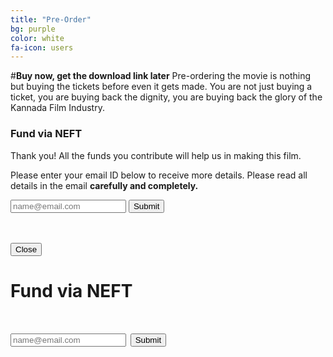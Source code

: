 ```yaml
---
title: "Pre-Order"
bg: purple
color: white
fa-icon: users
---
```

#**Buy now, get the download link later**
Pre-ordering the movie is nothing but buying the tickets before even it gets made. You are not just buying a ticket, you are buying back the dignity, you are buying back the glory of the Kannada Film Industry.
<style>

.p {
display: inline-block;
}

</style>
<div>
<div class="md-modal md-effect-12 md-show" id="modal-11">
            <div class="md-content">
                <h3>Fund via NEFT</h3>
                <div>
                    <p>Thank you! All the funds you contribute will help us in making this film.</p>
                    <p>Please enter your email ID below to receive more details. Please read all details in the email <strong>carefully and completely.</strong></p>
                    <p>
                        <input type="text" name="email" id="neft-email" placeholder="name@email.com">
                        <input type="submit" name="submit" value="Submit" id="neft-submit" onclick="neft_submit()">
                    </p>
                    <div id="notify" class="alert-success" style="display: none;">We have sent a mail to <b>sdfkhasdigue@ram.vom</b> with more information.</div>
                    <br><br>
                    <button class="md-close">Close</button>
                </div>
            </div>
        </div>

<script>!function(){function provide(t,n){n(function(n){modules[t]=n})}function using(){for(var t,n=Array.prototype.slice.call(arguments,0,-1),e=0,r=[],i=arguments[arguments.length-1];t=n[e];e++){if(!modules[t])throw"[TWITTER] Module dependency missing: "+t;r.push(modules[t])}i&&i.apply(window,r)}var modules={};provide("i18n/languages",function(t){t(["hi","zh-cn","fr","zh-tw","msa","fil","fi","sv","pl","ja","ko","de","it","pt","es","ru","id","tr","da","no","nl","hu","fa","ar","ur","he","th"])}),provide("util/util",function(t){function n(t){return t&&String(t).toLowerCase().indexOf("[native code]")>-1}function e(t){return p(arguments,function(n){i(n,function(n,e){t[n]=e})}),t}function r(t){return i(t,function(n,e){c(e)&&(r(e),s(e)&&delete t[n]),(void 0===e||null===e||""===e)&&delete t[n]}),t}function i(t,n){for(var e in t)(!t.hasOwnProperty||t.hasOwnProperty(e))&&n(e,t[e]);return t}function o(t){return{}.toString.call(t).match(/\s([a-zA-Z]+)/)[1].toLowerCase()}function u(t,n){return t==o(n)}function a(t,n,e){return e=e||[],function(){var r=m(arguments,function(t){return t});return t.apply(n,e.concat(r))}}function c(t){return t===Object(t)}function s(t){if(!c(t))return!1;if(Object.keys)return!Object.keys(t).length;for(var n in t)if(t.hasOwnProperty(n))return!1;return!0}function f(t,n){window.setTimeout(function(){t.call(n||null)},0)}function l(t){return Array.prototype.slice.call(t)}var d=function(){var t=Array.prototype.indexOf;return n(t)?function(n,e){return n?t.apply(n,[e]):-1}:function(t,n){if(!t)return-1;for(var e=0,r=t.length;r>e;e++)if(n==t[e])return e;return-1}}(),p=function(){var t=Array.prototype.forEach;return n(t)?function(n,e){n&&e&&t.apply(n,[e])}:function(t,n){if(t&&n)for(var e=0,r=t.length;r>e;e++)n(t[e],e)}}(),h=function(){var t=Array.prototype.filter;return n(t)?function(n,e){return n?e?t.apply(n,[e]):n:null}:function(t,n){if(!t)return null;if(!n)return t;for(var e=[],r=0,i=t.length;i>r;r++)n(t[r])&&e.push(t[r]);return e}}(),m=function(){var t=Array.prototype.map;return n(t)?function(n,e){return n?e?t.apply(n,[e]):n:null}:function(t,n){if(!t)return null;if(!n)return t;for(var e=[],r=0,i=t.length;i>r;r++)e.push(n(t[r]));return e}}(),w=function(){var t=Array.prototype.reduce;return n(t)?function(n,e,r){return n?e?t.apply(n,[e,r]):r:null}:function(t,n,e){if(!t)return null;if(!n)return e;for(var r=e,i=0,o=t.length;o>i;i++)r=n(r,t[i],i,t);return r}}(),g=function(){var t=String.prototype.trim;return n(t)?function(n){return n&&t.apply(n)}:function(t){return t&&t.replace(/(^\s+|\s+$)/g,"")}}(),v=n(Object.create)?Object.create:function(t){function n(){}return n.prototype=t,new n};t({aug:e,async:f,compact:r,forIn:i,forEach:p,filter:h,map:m,reduce:w,trim:g,indexOf:d,isNative:n,isObject:c,isEmptyObject:s,createObject:v,bind:a,toType:o,isType:u,toRealArray:l})}),provide("util/typevalidator",function(t){using("util/util",function(n){function e(t){return void 0!==t&&null!==t&&""!==t}function r(t){return o(t)&&t%1===0}function i(t){return o(t)&&!r(t)}function o(t){return e(t)&&!isNaN(t)}function u(t){return e(t)&&"array"==n.toType(t)}function a(t){if(!e(t))return!1;switch(t){case"on":case"ON":case"true":case"TRUE":return!0;case"off":case"OFF":case"false":case"FALSE":return!1;default:return!!t}}function c(t){return o(t)?t:void 0}function s(t){return i(t)?t:void 0}function f(t){return r(t)?t:void 0}t({hasValue:e,isInt:r,isFloat:i,isNumber:o,isArray:u,asInt:f,asFloat:s,asNumber:c,asBoolean:a})})}),provide("tfw/util/globals",function(t){using("util/typevalidator",function(n){function e(){var t,n,e=document.getElementsByTagName("meta"),r=0;for(o={};t=e[r];r++)/^twitter:/.test(t.name)&&(n=t.name.replace(/^twitter:/,""),o[n]=t.content)}function r(t){return o[t]}function i(t){return n.asBoolean(t)&&(o.dnt=!0),n.asBoolean(o.dnt)}var o;e(),t({init:e,val:r,dnt:i})})}),provide("util/logger",function(t){using("util/util",function(n){function e(){c("info",n.toRealArray(arguments))}function r(){c("warn",n.toRealArray(arguments))}function i(){c("error",n.toRealArray(arguments))}function o(t){l&&(f[t]=a())}function u(t){var n;l&&(f[t]?(n=a(),e("_twitter",t,n-f[t])):i("timeEnd() called before time() for id: ",t))}function a(){return window.performance&&+window.performance.now()||+new Date}function c(t,n){if(window[s]&&window[s][t])switch(n.length){case 1:window[s][t](n[0]);break;case 2:window[s][t](n[0],n[1]);break;case 3:window[s][t](n[0],n[1],n[2]);break;case 4:window[s][t](n[0],n[1],n[2],n[3]);break;case 5:window[s][t](n[0],n[1],n[2],n[3],n[4]);break;default:0!==n.length&&window[s].warn&&window[s].warn("too many params passed to logger."+t)}}var s=["con","sole"].join(""),f={},l=!!~location.href.indexOf("tw_debug=true");t({info:e,warn:r,error:i,time:o,timeEnd:u})})}),provide("util/domready",function(t){function n(){o=1;for(var t=0,n=u.length;n>t;t++)u[t]()}var e,r,i,o=0,u=[],a=!1,c=document.createElement("a"),s="DOMContentLoaded",f="addEventListener",l="onreadystatechange";/^loade|c/.test(document.readyState)&&(o=1),document[f]&&document[f](s,r=function(){document.removeEventListener(s,r,a),n()},a),c.doScroll&&document.attachEvent(l,e=function(){/^c/.test(document.readyState)&&(document.detachEvent(l,e),n())}),i=c.doScroll?function(t){window.self!=window.top?o?t():u.push(t):!function(){try{c.doScroll("left")}catch(n){return setTimeout(function(){i(t)},50)}t()}()}:function(t){o?t():u.push(t)},t(i)}),provide("util/env",function(t){using("util/domready","util/typevalidator","util/logger","tfw/util/globals",function(n,e,r,i){function o(t){return t=t||window,t.devicePixelRatio?t.devicePixelRatio>=1.5:t.matchMedia?t.matchMedia("only screen and (min-resolution: 144dpi)").matches:!1}function u(t){return t=t||v,/(Trident|MSIE \d)/.test(t)}function a(t){return t=t||v,/MSIE 6/.test(t)}function c(t){return t=t||v,/MSIE 7/.test(t)}function s(t){return t=t||v,/MSIE 8/.test(t)}function f(t){return t=t||v,/MSIE 9/.test(t)}function l(t){return t=t||v,/(iPad|iPhone|iPod)/.test(t)}function d(t){return t=t||v,/^Mozilla\/5\.0 \(Linux; (U; )?Android/.test(t)}function p(){return y}function h(t,n){return t=t||window,n=n||v,t.postMessage&&!(u(n)&&t.opener)}function m(t){t=t||navigator;try{return!!t.plugins["Shockwave Flash"]||!!new ActiveXObject("ShockwaveFlash.ShockwaveFlash")}catch(n){return!1}}function w(t,n,e){return t=t||window,n=n||navigator,e=e||v,"ontouchstart"in t||/Opera Mini/.test(e)||n.msMaxTouchPoints>0}function g(){var t=document.body.style;return void 0!==t.transition||void 0!==t.webkitTransition||void 0!==t.mozTransition||void 0!==t.oTransition||void 0!==t.msTransition}var v=window.navigator.userAgent,y=!1,b=!1,_="twitter-csp-test";window.twttr=window.twttr||{},twttr.verifyCSP=function(t){var n=document.getElementById(_);b=!0,y=!!t,n&&n.parentNode.removeChild(n)},n(function(){var t;return a()||c()?y=!1:e.asBoolean(i.val("widgets:csp"))?y=!0:(t=document.createElement("script"),t.id=_,t.text="twttr.verifyCSP(false);",document.body.appendChild(t),void window.setTimeout(function(){b||(r.warn('TWITTER: Content Security Policy restrictions may be applied to your site. Add <meta name="twitter:widgets:csp" content="on"> to supress this warning.'),r.warn("TWITTER: Please note: Not all embedded timeline and embedded Tweet functionality is supported when CSP is applied."))},5e3))}),t({retina:o,anyIE:u,ie6:a,ie7:c,ie8:s,ie9:f,ios:l,android:d,cspEnabled:p,flashEnabled:m,canPostMessage:h,touch:w,cssTransitions:g})})}),provide("util/querystring",function(t){function n(t){return encodeURIComponent(t).replace(/\+/g,"%2B").replace(/'/g,"%27")}function e(t){return decodeURIComponent(t)}function r(t){var e,r=[];for(e in t)null!==t[e]&&"undefined"!=typeof t[e]&&r.push(n(e)+"="+n(t[e]));return r.sort().join("&")}function i(t){var n,r,i,o,u={};if(t)for(n=t.split("&"),o=0;i=n[o];o++)r=i.split("="),2==r.length&&(u[e(r[0])]=e(r[1]));return u}function o(t,n){var e=r(n);return e.length>0?t.indexOf("?")>=0?t+"&"+r(n):t+"?"+r(n):t}function u(t){var n=t&&t.split("?");return 2==n.length?i(n[1]):{}}t({url:o,decodeURL:u,decode:i,encode:r,encodePart:n,decodePart:e})}),provide("util/params",function(t){using("util/querystring",function(n){var e,r,i;e=function(t){var e=t.search.substr(1);return n.decode(e)},r=function(t){var e=t.href,r=e.indexOf("#"),i=0>r?"":e.substring(r+1);return n.decode(i)},i=function(t){var n,i={},o=e(t),u=r(t);for(n in o)o.hasOwnProperty(n)&&(i[n]=o[n]);for(n in u)u.hasOwnProperty(n)&&(i[n]=u[n]);return i},t({combined:i,fromQuery:e,fromFragment:r})})}),provide("tfw/util/env",function(t){using("util/params",function(n){function e(){var t=36e5,e=n.combined(document.location)._;return void 0!==r?r:(r=!1,e&&/^\d+$/.test(e)&&(r=+new Date-parseInt(e)<t),r)}var r;t({isDynamicWidget:e})})}),provide("util/widgetrpc",function(t){using("tfw/util/env","util/env",function(n,e){function r(){if(o)return o;if(n.isDynamicWidget()){var t,r=0,i=parent.frames.length;try{if(o=parent.frames[c])return o}catch(u){}if(e.anyIE())for(;i>r;r++)try{if(t=parent.frames[r],t&&"function"==typeof t.openIntent)return o=t}catch(u){}}}function i(){var t,e,o,a,c,d,p={};if("function"===(typeof arguments[0]).toLowerCase()?p.success=arguments[0]:p=arguments[0],t=p.success||function(){},e=p.timeout||function(){},o=p.nohub||function(){},a=p.complete||function(){},c=void 0!==p.attempt?p.attempt:l,!n.isDynamicWidget()||u)return o(),a(),!1;d=r(),c--;try{if(d&&d.trigger)return t(d),void a()}catch(h){}return 0>=c?(u=!0,e(),void a()):+new Date-s>f*l?(u=!0,void o()):void window.setTimeout(function(){i({success:t,timeout:e,nohub:o,attempt:c,complete:a})},f)}var o,u,a="twttrHubFrameSecure",c="http:"==document.location.protocol?"twttrHubFrame":a,s=+new Date,f=100,l=20;t({withHub:i,contextualHubId:c,secureHubId:a})})}),provide("xd/json2",function(exports){function f(t){return 10>t?"0"+t:t}function quote(t){return escapable.lastIndex=0,escapable.test(t)?'"'+t.replace(escapable,function(t){var n=meta[t];return"string"==typeof n?n:"\\u"+("0000"+t.charCodeAt(0).toString(16)).slice(-4)})+'"':'"'+t+'"'}function str(t,n){var e,r,i,o,u,a=gap,c=n[t];switch(c&&"object"==typeof c&&"function"==typeof c.toJSON&&(c=c.toJSON(t)),"function"==typeof rep&&(c=rep.call(n,t,c)),typeof c){case"string":return quote(c);case"number":return isFinite(c)?String(c):"null";case"boolean":case"null":return String(c);case"object":if(!c)return"null";if(gap+=indent,u=[],"[object Array]"===Object.prototype.toString.apply(c)){for(o=c.length,e=0;o>e;e+=1)u[e]=str(e,c)||"null";return i=0===u.length?"[]":gap?"[\n"+gap+u.join(",\n"+gap)+"\n"+a+"]":"["+u.join(",")+"]",gap=a,i}if(rep&&"object"==typeof rep)for(o=rep.length,e=0;o>e;e+=1)r=rep[e],"string"==typeof r&&(i=str(r,c),i&&u.push(quote(r)+(gap?": ":":")+i));else for(r in c)Object.hasOwnProperty.call(c,r)&&(i=str(r,c),i&&u.push(quote(r)+(gap?": ":":")+i));return i=0===u.length?"{}":gap?"{\n"+gap+u.join(",\n"+gap)+"\n"+a+"}":"{"+u.join(",")+"}",gap=a,i}}window.JSON||(window.JSON={}),"function"!=typeof Date.prototype.toJSON&&(Date.prototype.toJSON=function(){return isFinite(this.valueOf())?this.getUTCFullYear()+"-"+f(this.getUTCMonth()+1)+"-"+f(this.getUTCDate())+"T"+f(this.getUTCHours())+":"+f(this.getUTCMinutes())+":"+f(this.getUTCSeconds())+"Z":null},String.prototype.toJSON=Number.prototype.toJSON=Boolean.prototype.toJSON=function(){return this.valueOf()});var cx=/[\u0000\u00ad\u0600-\u0604\u070f\u17b4\u17b5\u200c-\u200f\u2028-\u202f\u2060-\u206f\ufeff\ufff0-\uffff]/g,escapable=/[\\\"\x00-\x1f\x7f-\x9f\u00ad\u0600-\u0604\u070f\u17b4\u17b5\u200c-\u200f\u2028-\u202f\u2060-\u206f\ufeff\ufff0-\uffff]/g,gap,indent,meta={"\b":"\\b","":"\\t","\n":"\\n","\f":"\\f","\r":"\\r",'"':'\\"',"\\":"\\\\"},rep;"function"!=typeof JSON.stringify&&(JSON.stringify=function(t,n,e){var r;if(gap="",indent="","number"==typeof e)for(r=0;e>r;r+=1)indent+=" ";else"string"==typeof e&&(indent=e);if(rep=n,n&&"function"!=typeof n&&("object"!=typeof n||"number"!=typeof n.length))throw new Error("JSON.stringify");return str("",{"":t})}),"function"!=typeof JSON.parse&&(JSON.parse=function(text,reviver){function walk(t,n){var e,r,i=t[n];if(i&&"object"==typeof i)for(e in i)Object.hasOwnProperty.call(i,e)&&(r=walk(i,e),void 0!==r?i[e]=r:delete i[e]);return reviver.call(t,n,i)}var j;if(cx.lastIndex=0,cx.test(text)&&(text=text.replace(cx,function(t){return"\\u"+("0000"+t.charCodeAt(0).toString(16)).slice(-4)})),/^[\],:{}\s]*$/.test(text.replace(/\\(?:["\\\/bfnrt]|u[0-9a-fA-F]{4})/g,"@").replace(/"[^"\\\n\r]*"|true|false|null|-?\d+(?:\.\d*)?(?:[eE][+\-]?\d+)?/g,"]").replace(/(?:^|:|,)(?:\s*\[)+/g,"")))return j=eval("("+text+")"),"function"==typeof reviver?walk({"":j},""):j;throw new SyntaxError("JSON.parse")}),exports(JSON)}),provide("util/iframe",function(t){using("util/util",function(n){t(function(t,e,r){var i;if(r=r||document,t=t||{},e=e||{},t.name){try{i=r.createElement('<iframe name="'+t.name+'"></iframe>')}catch(o){i=r.createElement("iframe"),i.name=t.name}delete t.name}else i=r.createElement("iframe");return t.id&&(i.id=t.id,delete t.id),i.allowtransparency="true",i.scrolling="no",i.setAttribute("frameBorder",0),i.setAttribute("allowTransparency",!0),n.forIn(t,function(t,n){i.setAttribute(t,n)}),n.forIn(e,function(t,n){i.style[t]=n}),i})})}),provide("util/tld",function(t){function n(t){return t in i?i[t]:i[t]=r.test(t)}function e(){return n(document.location.host)}var r=/^[^#?]*\.(gov|mil)(:\d+)?([#?].*)?$/i,i={};t({isUrlSensitive:n,isHostPageSensitive:e})}),provide("util/promise",function(t){using("util/util",function(n){var e=function(t){try{var n=t.then;if("function"==typeof n)return!0}catch(e){}return!1},r=function(t){Error.call(this,t)};r.prototype=n.createObject(Error.prototype);var i=function(){var t=[];return t.pump=function(e){n.async(function(){for(var n=t.length,r=0;n>r;)r++,t.shift()(e)})},t},o=function(t,r,i,o,u,a){var c=!1,s=this,f=function(t){n.async(function(){a("fulfilled"),o(t),r.pump(t)})},l=function(t){n.async(function(){a("rejected"),u(t),i.pump(t)})},d=function(t){return e(t)?void t.then(d,l):void f(t)},p=function(t){return function(n){c||(c=!0,t(n))}};this.resolve=p(d,"resolve"),this.fulfill=p(f,"fulfill"),this.reject=p(l,"reject"),this.cancel=function(){s.reject(new Error("Cancel"))},this.timeout=function(){s.reject(new Error("Timeout"))},a("pending")},u=function(t){var n,e,r=new i,u=new i,a="pending";this._addAcceptCallback=function(t){r.push(t),"fulfilled"==a&&r.pump(n)},this._addRejectCallback=function(t){u.push(t),"rejected"==a&&u.pump(e)};var c=new o(this,r,u,function(t){n=t},function(t){e=t},function(t){a=t});try{t&&t(c)}catch(s){c.reject(s)}},a=function(t){return"function"==typeof t},c=function(t,e,r){return a(t)?function(){try{var n=t.apply(null,arguments);e.resolve(n)}catch(r){e.reject(r)}}:n.bind(e[r],e)},s=function(t,n,e){return a(t)&&e._addAcceptCallback(t),a(n)&&e._addRejectCallback(n),e};n.aug(u.prototype,{then:function(t,n){var e=this;return new u(function(r){s(c(t,r,"resolve"),c(n,r,"reject"),e)})},"catch":function(t){var n=this;return new u(function(e){s(null,c(t,e,"reject"),n)})}}),u.isThenable=e;var f=function(t){return n.map(t,u.resolve)};u.any=function(){var t=f(arguments);return new u(function(e){if(t.length){var r=!1,i=function(t){r||(r=!0,e.resolve(t))},o=function(t){r||(r=!0,e.reject(t))};n.forEach(t,function(t){t.then(i,o)})}else e.reject("No futures passed to Promise.any()")})},u.every=function(){var t=f(arguments);return new u(function(e){if(t.length){var r=new Array(t.length),i=0,o=function(n,o){i++,r[n]=o,i==t.length&&e.resolve(r)};n.forEach(t,function(t,r){t.then(n.bind(o,null,[r]),e.reject)})}else e.reject("No futures passed to Promise.every()")})},u.some=function(){var t=f(arguments);return new u(function(e){if(t.length){var r=0,i=function(){r++,r==t.length&&e.reject()};n.forEach(t,function(t){t.then(e.resolve,i)})}else e.reject("No futures passed to Promise.some()")})},u.fulfill=function(t){return new u(function(n){n.fulfill(t)})},u.resolve=function(t){return new u(function(n){n.resolve(t)})},u.reject=function(t){return new u(function(n){n.reject(t)})},t(u)})}),provide("util/donottrack",function(t){using("util/tld","tfw/util/globals",function(n,e){t(function(t,r){var i=/https?:\/\/([^\/]+).*/i;return t=t||document.referrer,t=i.test(t)&&RegExp.$1,r=r||document.location.host,e.dnt()?!0:n.isUrlSensitive(r)?!0:t&&n.isUrlSensitive(t)?!0:document.navigator?1==document.navigator.doNotTrack:navigator?1==navigator.doNotTrack||1==navigator.msDoNotTrack:!1})})}),provide("sandbox/baseframe",function(t){using("util/domready","util/env","util/iframe","util/promise","util/util",function(n,e,r,i,o){function u(t,n,e,u){var a;this.readyPromise=new i(o.bind(function(t){this.resolver=t},this)),this.attrs=t||{},this.styles=n||{},this.appender=e||function(t){document.body.appendChild(t)},this.layout=u||function(t){return new i(function(n){return n.fulfill(t())})},this.frame=a=r(this.attrs,this.styles),a.onreadystatechange=a.onload=this.getCallback(this.onLoad),this.layout(o.bind(function(){this.appender(a)},this))}var a=0;window.twttr=window.twttr||{},window.twttr.sandbox=window.twttr.sandbox||{},u.prototype.getCallback=function(t){var n=this,e=!1;return function(){e||(e=!0,t.call(n))}},u.prototype.registerCallback=function(t){var n="cb"+a++;return window.twttr.sandbox[n]=t,n},u.prototype.onLoad=function(){try{this.document=this.frame.contentWindow.document}catch(t){return void this.setDocDomain()}this.writeStandardsDoc(),this.resolver.fulfill(this)},u.prototype.ready=function(){return this.readyPromise},u.prototype.setDocDomain=function(){var t=r(this.attrs,this.styles),n=this.registerCallback(this.getCallback(this.onLoad));t.src=["javascript:",'document.write("");',"try { window.parent.document; }","catch (e) {",'document.domain="'+document.domain+'";',"}",'window.parent.twttr.sandbox["'+n+'"]();'].join(""),this.layout(o.bind(function(){this.frame.parentNode.removeChild(this.frame),this.frame=null,this.appender?this.appender(t):document.body.appendChild(t),this.frame=t},this))},u.prototype.writeStandardsDoc=function(){if(e.anyIE()&&!e.cspEnabled()){var t=["<!DOCTYPE html>","<html>","<head>","<scr","ipt>","try { window.parent.document; }",'catch (e) {document.domain="'+document.domain+'";}',"</scr","ipt>","</head>","<body></body>","</html>"].join("");this.document.write(t),this.document.close()}},t(u)})}),provide("sandbox/minimal",function(t){using("sandbox/baseframe","util/env","util/promise","util/util",function(n,e,r,i){function o(t,n){t&&(this._frame=t,this._win=t.contentWindow,this._doc=this._win.document,this._body=this._doc.body,this._head=this._body.parentNode.children[0],this.layout=n)}i.aug(o.prototype,{createElement:function(t){return this._doc.createElement(t)},createDocumentFragment:function(){return this._doc.createDocumentFragment()},appendChild:function(t){return this.layout(i.bind(function(){return this._body.appendChild(t)},this))},setBaseTarget:function(t){var n=this._doc.createElement("base");return n.target=t,this.layout(i.bind(function(){return this._head.appendChild(n)},this))},setTitle:function(t){t&&(this._frame.title=t)},element:function(){return this._frame},document:function(){return this._doc}}),o.createSandbox=function(t,e,r,i){var u=new n(t,e,r,i);return u.ready().then(function(t){return new o(t.frame,t.layout)})},t(o)})}),provide("dom/delegate",function(t){using("util/util",function(n){function e(t){var n=t.getAttribute("data-twitter-event-id");return n?n:(t.setAttribute("data-twitter-event-id",++w),w)}function r(t,n,e){var r=0,i=t&&t.length||0;for(r=0;i>r;r++)t[r].call(n,e)}function i(t,n,e){for(var o=e||t.target||t.srcElement,u=o.className.split(" "),a=0,c=u.length;c>a;a++)r(n["."+u[a]],o,t);r(n[o.tagName],o,t),t.cease||o!==this&&i.call(this,t,n,o.parentElement||o.parentNode)}function o(t,n,e,r){function o(r){i.call(t,r,e[n])}function a(){i.call(t,t.ownerDocument.parentWindow.event,e[n])}return t.addEventListener?(u(t,o,n,r),void t.addEventListener(n,o,!1)):void(t.attachEvent&&(u(t,a,n,r),t.attachEvent("on"+n,a)))}function u(t,n,e,r){t.id&&(g[t.id]=g[t.id]||[],g[t.id].push({el:t,listener:n,type:e,rootId:r}))}function a(t){var e=g[t];e&&(n.forEach(e,function(t){c(t.el,t.type,t.listener),delete m[t.rootId]}),delete g[t])}function c(t,n,e){t&&t.removeEventListener&&t.removeEventListener(n,e),t&&t.detachEvent&&t.detachEvent(n,e)}function s(t,n,r,i){var u=e(t);m[u]=m[u]||{},m[u][n]||(m[u][n]={},o(t,n,m[u],u)),m[u][n][r]=m[u][n][r]||[],m[u][n][r].push(i)}function f(t,n,e){t.addEventListener?t.addEventListener(n,e,!1):t.attachEvent("on"+n,function(){e(window.event)})}function l(t,n,r){var o=e(n),u=m[o]&&m[o];i.call(n,{target:r},u[t])}function d(t){return h(t),p(t),!1}function p(t){t&&t.preventDefault?t.preventDefault():t.returnValue=!1}function h(t){t&&(t.cease=!0)&&t.stopPropagation?t.stopPropagation():t.cancelBubble=!0}var m={},w=-1,g={};t({stop:d,stopPropagation:h,preventDefault:p,delegate:s,on:f,simulate:l,removeDelegatesForWidget:a,off:c})})}),provide("dom/cookie",function(t){using("util/util",function(n){t(function(t,e,r){var i,o,u,a,c=n.aug({},r);return arguments.length>1&&"[object Object]"!==String(e)?((null===e||void 0===e)&&(c.expires=-1),"number"==typeof c.expires&&(i=c.expires,o=new Date((new Date).getTime()+60*i*1e3),c.expires=o),e=String(e),document.cookie=[encodeURIComponent(t),"=",c.raw?e:encodeURIComponent(e),c.expires?"; expires="+c.expires.toUTCString():"",c.path?"; path="+c.path:"",c.domain?"; domain="+c.domain:"",c.secure?"; secure":""].join("")):(c=e||{},a=c.raw?function(t){return t}:decodeURIComponent,(u=new RegExp("(?:^|; )"+encodeURIComponent(t)+"=([^;]*)").exec(document.cookie))?a(u[1]):null)})})}),provide("tfw/util/tracking",function(t){var n="3b8b35c298c308d5929861124acca0d86c839730:1414619355";using("dom/cookie","dom/delegate","sandbox/minimal","util/donottrack","util/promise","util/querystring","util/tld","tfw/util/env","util/iframe","util/util","xd/json2",function(e,r,i,o,u,a,c,s,f,l){function d(){return F?U:(i.createSandbox({id:"rufous-sandbox"},{display:"none"}).then(l.bind(function(t){P=t,A=T(),M=I(),R.fulfill([A,M])},this)),F=!0,U)}function p(t,n,e,r){return h(t,n,e,r,2)}function h(t,n,e,r,i){var o=!l.isObject(t),u=n?!l.isObject(n):!1;o||u||v(S(t),O(n,e,r,i),!0)}function m(t,n,e,r,i){var o=w(t.target||t.srcElement);o.action=i||"click",h(o,n,e,r)}function w(t,n){var e;return n=n||{},t&&1===t.nodeType?((e=t.getAttribute("data-scribe"))&&l.forEach(e.split(" "),function(t){var e=l.trim(t).split(":"),r=e[0],i=e[1];r&&i&&!n[r]&&(n[r]=i)}),w(t.parentNode,n)):n}function g(t,n,e){var r,i;e&&l.isObject(t)&&l.isObject(n)&&(r=l.aug({},n,{event_namespace:t}),i={l:L(r)},r.dnt&&(i.dnt=1),N(a.url(e,i)))}function v(t,n,e){var r,i,o,u;l.isObject(t)&&l.isObject(n)&&(e?g(t,n,B):(o=l.aug({},n,{event_namespace:t}),r=A.firstChild,r.value=+(+r.value||o.dnt||0),u=L(o),i=P.createElement("input"),i.type="hidden",i.name="l",i.value=u,A.appendChild(i)))}function y(t,n,e,r){var i=!l.isObject(t),o=n?!l.isObject(n):!1;i||o||U.then(function(){v(S(t),O(n,e,r))})}function b(t){x("tweet",t)}function _(t){x("timeline",t)}function x(t,n){c.isHostPageSensitive()||J[t]||(J[t]=!0,g(S({page:t,action:"impression"}),k(n),H))}function E(){return U.then(function(){if(A.children.length<=2)return u.reject();var t=u.every(P.appendChild(A),P.appendChild(M)).then(function(t){var n=t[0],e=t[1];return r.on(e,"load",function(){j(n,e)(),twttr.events.trigger("logFlushed")}),n.submit(),t});return A=T(),M=I(),t})}function j(t,n){return function(){var e=t.parentNode;e&&(e.removeChild(t),e.removeChild(n))}}function S(t){return l.aug({client:"tfw"},t||{})}function O(t,e,r,i){var u=t&&t.widget_origin||document.referrer;return t=C("tfw_client_event",t,r||o(u)),t.client_version=n,t.format_version=void 0!==i?i:1,e||(t.widget_origin=u),t}function k(t){return C("syndicated_impression",{},t)}function C(t,n,e){return n=n||{},l.aug(n,{_category_:t,triggered_on:n.triggered_on||+new Date,dnt:!!e})}function T(){var t=P.createElement("form"),n=P.createElement("input"),e=P.createElement("input");return D++,t.action=B,t.method="POST",t.target="rufous-frame-"+D,t.id="rufous-form-"+D,n.type="hidden",n.name="dnt",n.value=0,e.type="hidden",e.name="tfw_redirect",e.value=q,t.appendChild(n),t.appendChild(e),t}function I(){var t="rufous-frame-"+D;return f({id:t,name:t,width:0,height:0,border:0},{display:"none"},P.document())}function N(t){var n=new Image;n.src=t}function L(t){var n,e=Array.prototype.toJSON;return delete Array.prototype.toJSON,n=JSON.stringify(t),e&&(Array.prototype.toJSON=e),n}var A,M,P,R,D=0,F=!1,U=new u(function(t){R=t}),J={},B="https://syndication.twitter.com/i/jot",H="https://syndication.twitter.com/i/jot/syndication",q="https://platform.twitter.com/jot.html";twttr.widgets&&twttr.widgets.endpoints&&(B=twttr.widgets.endpoints.rufous||B,H=twttr.widgets.endpoints.rufous||H,q=twttr.widgets.endpoints.rufousRedirect||q),t({enqueue:y,flush:E,initPostLogging:d,scribeInteraction:m,extractTermsFromDOM:w,addPixel:h,addPixel2:p,scribeTweetAudienceImpression:b,scribeTimelineAudienceImpression:_})})}),provide("tfw/util/session",function(t){using("dom/cookie","util/querystring",function(n,e){function r(t){var e=n("secure_session"),r=document.location;return"true"==e||"default"==e?t?"https:"===r.protocol:!0:n("auth_token_session")?!0:!1}function i(t){var n=document.location,e=twttr.config&&twttr.config.secureHost?twttr.config.secureHost:n.host;return r()&&"https:"!==n.protocol?(window.onload=function(){document.location.replace("https://"+e+n.pathname+n.search+n.hash+"&original_redirect_referrer="+t)},!0):void 0}function o(){var t,r,i=n("twid");return i&&(t=i.split("|")[0])?(r=e.decode(t),r.c?r.c:r.u):void 0}t({isLoggedIn:r,forwardSSL:i,getUserId:o})})}),provide("util/events",function(t){using("util/util",function(n){var e={bind:function(t,n){return this._handlers=this._handlers||{},this._handlers[t]=this._handlers[t]||[],this._handlers[t].push(n)},unbind:function(t,e){if(this._handlers[t])if(e){var r=n.indexOf(this._handlers[t],e);r>=0&&this._handlers[t].splice(r,1)}else this._handlers[t]=[]},trigger:function(t,e){var r=this._handlers&&this._handlers[t];e=e||{},e.type=t,n.forEach(r,function(t){n.async(n.bind(t,this,[e]))})}};t({Emitter:e})})}),provide("xd/jsonrpc",function(t){using("util/util","util/events","xd/json2",function(n,e){function r(t){return(JSON.parse||JSON.decode)(t)}function i(t){this.con=t}function o(){this.id=o.id++}n.aug(i.prototype,{expose:function(t){this.con.bind("message",this._handleRequest(t))},call:function(t){var n,e=this;return this._requests||(this._requests={},this.con.bind("message",function(t){var n;try{t=r(t)}catch(i){return}t.callback&&"number"==typeof t.id&&(n=e._requests[t.id])&&(t.error?n.trigger("error",t):n.trigger("success",t),delete e._requests[t.id])})),n=new o,this._requests[n.id]=n,n.send(this.con,t,Array.prototype.slice.call(arguments,1))},_handleRequest:function(t){var n=this;return function(e){var i,o;try{e=r(e)}catch(u){return}e.callback||"number"==typeof e.id&&"function"==typeof t[e.method]&&(o=n._responseCallbacks(e.id),i=t[e.method].apply(t,e.params.concat(o)),"undefined"!=typeof i&&o[0](i))}},_responseCallbacks:function(t){var n=this.con;return[function(e){n.send(JSON.stringify({id:t,result:e,callback:!0}))},function e(r){n.send(JSON.stringify({id:t,error:e,callback:r}))}]}}),o.id=0,n.aug(o.prototype,e.Emitter,{send:function(t,n,e){return t.send(JSON.stringify({id:this.id,method:n,params:e})),this},success:function(t){return this.bind("success",t),this},error:function(t){return this.bind("error",t),this}}),t(function(t){return new i(t)})})}),provide("xd/flash",function(t){function n(t,n){var e=n||Math.floor(100*Math.random()),r=['<object id="xdflashshim'+e+'" name="xdflashshim'+e+'"','type="application/x-shockwave-flash" classid="clsid:d27cdb6e-ae6d-11cf-96b8-444553540000"','width="1" height="1" style="position:absolute;left:-9999px;top:-9999px;">','<param name="movie" value="'+t+"&debug="+window.__XDDEBUG__+'">','<param name="wmode" value="window">','<param name="allowscriptaccess" value="always">',"</object>"].join(" ");return r}t({object:n})}),provide("xd/base",function(t){using("util/util","util/events",function(n,e){function r(){}n.aug(r.prototype,e.Emitter,{transportMethod:"",init:function(){},send:function(t){var n;this._ready?this._performSend(t):n=this.bind("ready",function(){this.unbind("ready",n),this._performSend(t)})},ready:function(){this.trigger("ready",this),this._ready=!0},isReady:function(){return!!this._ready},receive:function(t){this.trigger("message",t)}}),t({Connection:r})})}),provide("xd/parent",function(t){using("xd/base","util/util","util/env",function(n,e,r){function i(t){var n=[];return e.forIn(t,function(t,e){n.push(t+"="+e)}),n.join(",")}function o(){}function u(t){this.transportMethod="PostMessage",this.options=t,this._createChild()}function a(t){this.transportMethod="Flash",this.options=t,this.token=Math.random().toString(16).substring(2),this._setup()}function c(t){this.transportMethod="Fallback",this.options=t,this._createChild()}var s,f="__ready__",l=0;o.prototype=new n.Connection,e.aug(o.prototype,{_createChild:function(){this.options.window?this._createWindow():this._createIframe()},_createIframe:function(){function t(){u.child=n.contentWindow,u._ready||u.init()}var n,r,i,o,u=this,a={allowTransparency:!0,frameBorder:"0",scrolling:"no",tabIndex:"0",name:this._name()},c=e.aug(e.aug({},a),this.options.iframe),f=!1;window.postMessage?(s||(s=document.createElement("iframe")),n=s.cloneNode(!1)):n=document.createElement('<iframe name="'+c.name+'">'),n.id=c.name,e.forIn(c,function(t,e){"style"!=t&&n.setAttribute(t,e)}),o=n.getAttribute("style"),o&&"undefined"!=typeof o.cssText?o.cssText=c.style:n.style.cssText=c.style,n.addEventListener?n.addEventListener("load",t,!1):n.attachEvent("onload",function(){f||(f=!0,t())}),n.src=this._source(),(r=this.options.appendTo)?r.appendChild(n):(i=this.options.replace)?(r=i.parentNode,r&&r.replaceChild(n,i)):document.body.insertBefore(n,document.body.firstChild)},_createWindow:function(){var t,n={width:550,height:450,personalbar:"0",toolbar:"0",scrollbars:"1",resizable:"1"},r=e.aug(e.aug({},n),this.options.window),o=screen.width,u=screen.height,a=this._name();r.left=r.left||Math.round(o/2-r.width/2),r.top=r.top||Math.round(u/2-r.height/2),u<r.height&&(r.top=0,r.height=u),t=window.open(this._source(),a,i(r)),t&&t.focus(),this.child=t,this.init()},_source:function(){return this.options.src},_name:function(){var t="_xd_"+l++;return window.parent&&window.parent!=window&&window.name&&(t=window.name+t),t}}),u.prototype=new o,e.aug(u.prototype,{init:function(){function t(t){t.source===n.child&&(n._ready||t.data!==f?n.receive(t.data):n.ready())}var n=this;window.addEventListener?window.addEventListener("message",t,!1):window.attachEvent("onmessage",t)},_performSend:function(t){this.child.postMessage(t,this.options.src)}}),a.prototype=new o,e.aug(a.prototype,{_setup:function(){var t=this;using("xd/flash",function(n){window["__xdcb"+t.token]={receive:function(n){t._ready||n!==f?t.receive(n):t.ready()},loaded:function(){}};var e=document.createElement("div");e.innerHTML=n.object("https://platform.twitter.com/xd/ft.swf?&token="+t.token+"&parent=true&callback=__xdcb"+t.token+"&xdomain="+t._host(),t.token),document.body.insertBefore(e,document.body.firstChild),t.proxy=e.firstChild,t._createChild()})},init:function(){},_performSend:function(t){this.proxy.send(t)},_host:function(){return this.options.src.replace(/https?:\/\//,"").split(/(:|\/)/)[0]},_source:function(){return this.options.src+(this.options.src.match(/\?/)?"&":"?")+"xd_token="+window.escape(this.token)}}),c.prototype=new o,e.aug(c.prototype,{init:function(){},_performSend:function(){}}),t({connect:function(t){return!r.canPostMessage()||r.anyIE()&&t.window?r.anyIE()&&r.flashEnabled()?new a(t):new c(t):new u(t)}})})}),provide("util/cookiesupport",function(t){using("dom/cookie",function(n){t(function(t){var e="util_cookie_detect";return n(e,"set",{path:"/",expires:1,domain:t}),"set"!==n(e)?!1:(n(e,"",{path:"/",expires:-1,domain:t}),!0)})})}),provide("util/format",function(t){var n={en:function(t,n){var e,r,i=parseInt(t,10),o=new RegExp("^\\"+n(","));return isNaN(i)?"":0>i?"0":1e4>i?i.toString().split("").reverse().join("").replace(/(\d{3})/g,"$1"+n(",")).split("").reverse().join("").replace(o,""):1e5>i?(e=(Math.floor(i/100)/10).toString(),e.replace(/\./,n("."))+n("K")):1e6>i?(e=Math.floor(i/1e3).toString(),e+n("K")):1e7>i?(r=(Math.floor(i/1e5)/10).toString(),-1!=r.indexOf(".")?r.replace(/\./,n("."))+n("M"):r+n(".")+"0"+n("M")):n("10M+")},ja:function(t,n){var e,r=t,i=new RegExp("^"+n(","));return r=parseInt(r,10),isNaN(r)?"":1e4>r?r.toString().split("").reverse().join("").replace(/(\d{3})/g,"$1"+n(",")).split("").reverse().join("").replace(i,""):1e6>r?(e=(Math.floor(r/1e3)/10).toString(),e.replace(/\./,n("."))+" ?"):1e7>r?(e=Math.floor(r/1e4).toString(),e+" ?"):"1,000 ???"}};t({number:function(t,e,r){return e||(e=function(t){return t}),r&&n[r]?n[r](t,e):n.en(t,e)}})}),using("util/querystring","util/params","util/util","util/format","dom/cookie","util/cookiesupport","xd/parent","xd/jsonrpc","tfw/util/session","tfw/util/tracking","util/widgetrpc","util/env","i18n/languages",function(t,n,e,r,i,o,u,a,c,s,f,l,d){function p(t){if(t&&/^[\w_]{1,20}$/.test(t))return t;throw new Error("Invalid screen name")}function h(t,n){t.className+=" "+n}function m(t){return t&&"false"===t.toLowerCase()}function w(t){return t&&"true"===t.toLowerCase()}function g(t){return tn.getElementById(t)}function v(t){return t=t||window.event,t&&t.preventDefault?t.preventDefault():t.returnValue=!1,t&&t.stopPropagation?t.stopPropagation():t.cancelBubble=!0,!1}function y(t){var n=R&&R.name?R.name+" (@"+en+")":"@"+en;return A?void(F.title=_("View your profile on Twitter")):t?(h(D,"following"),void(F.title=_("You are following %{name} on Twitter",{name:n}))):(D.className=D.className.replace(/ ?following/,""),void(F.title=_("Follow %{name} on Twitter",{name:n})))}function b(){return/following/.test(D.className)}function x(t,n){return n=n||{width:550,height:500},u.connect({window:n,src:t})}function E(t){return{screen_name:en,original_referer:z,region:t,partner:cn,tw_p:$}}function j(){var n=x(twttr.config.followURL+"?"+t.encode(E()),{height:520,width:550});k(n,V)}function S(n){var e=x(twttr.config.userIntentURL+"?"+t.encode(E(n)));k(e,n)}function O(n){var e=x(twttr.config.mentionIntentURL+"?"+t.encode(E(n)));k(e,n)}function k(t,n){a(t).expose({trigger:function(t,e){"follow"===t?y(!0):"unfollow"===t&&y(!1),f.withHub(function(r){e.region||(e.region=n),r.trigger(t,e,K.id)})}})}function C(){var n="@"+en;s.addPixel({page:"button",section:"follow",action:"impression"},{language:K.lang,message:[K.size,on?"withcount":"nocount"].join(":")+":",widget_origin:z},!1,sn),tn.title=_("Twitter Follow Button"),U.innerHTML=rn?_("Follow %{screen_name}",{screen_name:"<b>"+n+"</b>"}):_("Follow"),rn&&D.offsetWidth<U.offsetWidth-10&&(rn=!1,U.innerHTML=_("Follow")),y(!1),H.label=_("%{name} on Twitter",{name:n}),B.label=_("Follow"),q.label=_("Tweet to %{name}",{name:n}),F.href=twttr.config.followURL+"?"+t.encode(E(Y)),J.href=twttr.config.userIntentURL+"?"+t.encode(E(G)),h(D,"ready"),h(D.parentNode,an),on||h(D,"ncount"),un&&h(D,un)}function T(){function n(n,e){return s.scribeInteraction(n,{},!1,sn),f.withHub(function(t){t.trigger("click",{region:e},K.id)}),!(n.altKey||n.shiftKey||n.metaKey)||n.shiftKey&&n.metaKey?(l.ios()||l.android()||L?window.open(twttr.config.twitterHost+"/"+en+"?"+t.encode(E())):A||b()||n&&n.metaKey&&n.shiftKey?S(e):j(),v(n)):void 0}function e(t,n){return s.scribeInteraction(t,{},!1,sn),f.withHub(function(t){t.trigger("click",{region:n},K.id)}),t.altKey||t.shiftKey||t.metaKey?void 0:(S(n),v(t))}F.onclick=function(t){return n(t||window.event,b()?X:V)},B.onclick=function(t){return n(t||window.event,Q)},J.onclick=function(t){return e(t||window.event,Z)},H.onclick=function(t){return e(t||window.event,Q)},q.onclick=function(){return O(Q)}}function I(){var n,e;c.isLoggedIn()?e=t.url(twttr.config.followersInfoURL,{screen_names:en,requester_id:c.getUserId(),lang:an,callback:"twttr.setFollowersCountAndFollowing"}):on&&(e=t.url(twttr.config.cdnFollowersInfoURL,{screen_names:en,lang:an,callback:"twttr.setFollowersCountAndFollowing"})),e&&(n=tn.createElement("script"),n.src=e,D.appendChild(n))}var N,L,A,M,P,R,D,F,U,J,B,H,q,W=document.location,K=n.combined(W),z=K.original_redirect_referrer||document.referrer,$="followbutton",V="follow",Y="follow_link",X="following",Z="count",G="count_link",Q="context_menu",tn=document,nn="true"==K.preview?!0:!1,en=p(K.screen_name),rn=!m(K.show_screen_name),on=!m(K.show_count),un=~e.indexOf(["left","right"],K.align)?K.align:null,an=K.lang&&K.lang.toLowerCase(),cn=K.partner,sn=w(K.dnt);window.twttr=window.twttr||{},c.forwardSSL(z)||(twttr.config=e.aug({cdnFollowersInfoURL:"https://cdn.syndication.twimg.com/widgets/followbutton/info.json",followersInfoURL:"https://syndication.twitter.com/widgets/followbutton/info.json",userIntentURL:"https://twitter.com/intent/user",followURL:"https://twitter.com/intent/follow",mentionIntentURL:"https://twitter.com/intent/tweet",twitterHost:"https://twitter.com"},twttr.config||{}),D=tn.body,F=g("follow-button"),U=g("l"),J=g("count"),B=g("m-follow"),H=g("m-profile"),q=g("m-tweet"),twttr.lang=an=an&&~e.indexOf(d,an)?an:"en",D.parentNode.lang=an,P=_("ltr"),h(D,P),"l"==K.size&&h(tn.documentElement,"xl"),twttr.setFollowersCountAndFollowing=function(t){if(t.error)return void y(!1);if(t.length){R=t[0];var n=r.number(R.followers_count,_,an),e=_("%{followers_count} followers",{followers_count:n});J.innerHTML=e,h(D,"hcount count-ready"),N=R["protected"],L=R.age_gated,M=R.id,M!==c.getUserId()||nn||(A=!0,y(!1)),y(R.following)}},C(),T(),I())})}();;
</script>
<div style="float: left">
<h1><strong>Fund via NEFT</strong><h1>
<p>
                        <input type="text" name="email" id="neft-email" placeholder="name@email.com">
                        <input type="submit" name="submit" value="Submit" id="neft-submit" onclick="neft_submit()">
                    </p>

</div>
</div>
